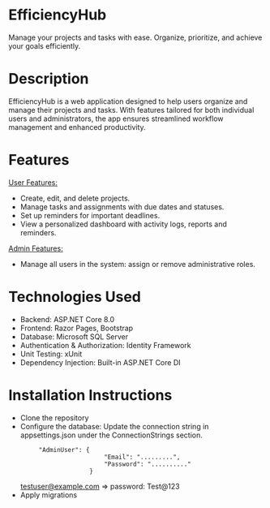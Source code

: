 # EfficiencyHub

  Manage your projects and tasks with ease. Organize, prioritize, and achieve your goals efficiently.

# Description 
  EfficiencyHub is a web application designed to help users organize and manage their projects and tasks. With features tailored for both individual users and administrators, the app ensures streamlined workflow management and enhanced productivity.

# Features
<ins>User Features:</ins>
+ Create, edit, and delete projects.
+ Manage tasks and assignments with due dates and statuses.
+ Set up reminders for important deadlines.
+ View a personalized dashboard with activity logs, reports and reminders.
  
<ins>Admin Features:</ins> 
* Manage all users in the system: assign or remove administrative roles.

# Technologies Used
+ Backend: ASP.NET Core 8.0
+ Frontend: Razor Pages, Bootstrap
+ Database: Microsoft SQL Server
+ Authentication & Authorization: Identity Framework
+ Unit Testing: xUnit
+ Dependency Injection: Built-in ASP.NET Core DI
    
# Installation Instructions
+ Clone the repository
+ Configure the database:
  Update the connection string in appsettings.json under the ConnectionStrings section.
     ```
          "AdminUser": {
                            "Email": ".........",
                            "Password": ".........."
                        }
     ```
     testuser@example.com => 
     password: Test@123
+ Apply migrations
    
